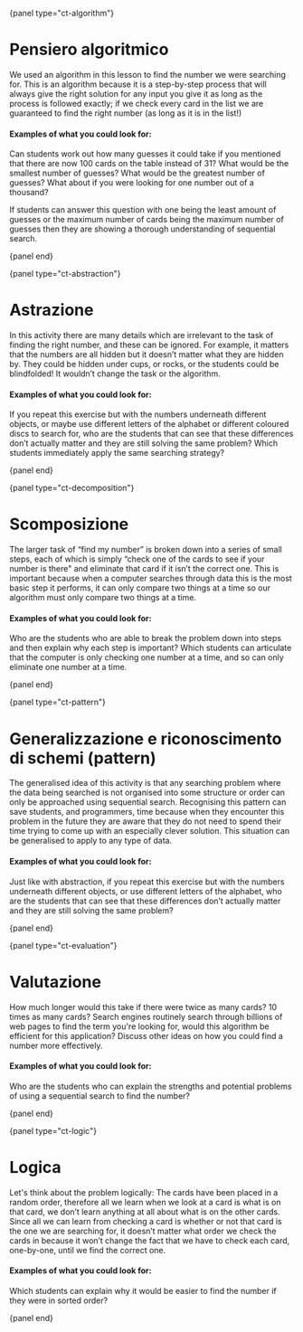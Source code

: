 {panel type="ct-algorithm"}

# Pensiero algoritmico

We used an algorithm in this lesson to find the number we were searching for. This is an algorithm because it is a step-by-step process that will always give the right solution for any input you give it as long as the process is followed exactly; if we check every card in the list we are guaranteed to find the right number (as long as it is in the list!)

#### Examples of what you could look for:

Can students work out how many guesses it could take if you mentioned that there are now 100 cards on the table instead of 31? What would be the smallest number of guesses? What would be the greatest number of guesses? What about if you were looking for one number out of a thousand?

If students can answer this question with one being the least amount of guesses or the maximum number of cards being the maximum number of guesses then they are showing a thorough understanding of sequential search.

{panel end}

{panel type="ct-abstraction"}

# Astrazione

In this activity there are many details which are irrelevant to the task of finding the right number, and these can be ignored. For example, it matters that the numbers are all hidden but it doesn’t matter what they are hidden by. They could be hidden under cups, or rocks, or the students could be blindfolded! It wouldn’t change the task or the algorithm.

#### Examples of what you could look for:

If you repeat this exercise but with the numbers underneath different objects, or maybe use different letters of the alphabet or different coloured discs to search for, who are the students that can see that these differences don’t actually matter and they are still solving the same problem? Which students immediately apply the same searching strategy?

{panel end}

{panel type="ct-decomposition"}

# Scomposizione

The larger task of “find my number” is broken down into a series of small steps, each of which is simply “check one of the cards to see if your number is there" and eliminate that card if it isn’t the correct one. This is important because when a computer searches through data this is the most basic step it performs, it can only compare two things at a time so our algorithm must only compare two things at a time.

#### Examples of what you could look for:

Who are the students who are able to break the problem down into steps and then explain why each step is important? Which students can articulate that the computer is only checking one number at a time, and so can only eliminate one number at a time.

{panel end}

{panel type="ct-pattern"}

# Generalizzazione e riconoscimento di schemi (pattern)

The generalised idea of this activity is that any searching problem where the data being searched is not organised into some structure or order can only be approached using sequential search. Recognising this pattern can save students, and programmers, time because when they encounter this problem in the future they are aware that they do not need to spend their time trying to come up with an especially clever solution. This situation can be generalised to apply to any type of data.

#### Examples of what you could look for:

Just like with abstraction, if you repeat this exercise but with the numbers underneath different objects, or use different letters of the alphabet, who are the students that can see that these differences don’t actually matter and they are still solving the same problem?

{panel end}

{panel type="ct-evaluation"}

# Valutazione

How much longer would this take if there were twice as many cards? 10 times as many cards? Search engines routinely search through billions of web pages to find the term you're looking for, would this algorithm be efficient for this application? Discuss other ideas on how you could find a number more effectively.

#### Examples of what you could look for:

Who are the students who can explain the strengths and potential problems of using a sequential search to find the number?

{panel end}

{panel type="ct-logic"}

# Logica

Let's think about the problem logically: The cards have been placed in a random order, therefore all we learn when we look at a card is what is on that card, we don’t learn anything at all about what is on the other cards. Since all we can learn from checking a card is whether or not that card is the one we are searching for, it doesn’t matter what order we check the cards in because it won’t change the fact that we have to check each card, one-by-one, until we find the correct one.

#### Examples of what you could look for:

Which students can explain why it would be easier to find the number if they were in sorted order?

{panel end}